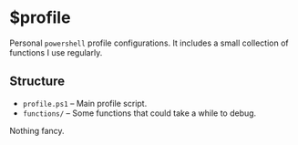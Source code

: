# $profile

Personal `powershell` profile configurations. It includes a small collection of functions I use regularly.

## Structure

* `profile.ps1` – Main profile script.
* `functions/` – Some functions that could take a while to debug.

Nothing fancy.
